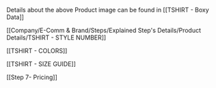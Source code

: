 


Details about the above Product image can be found in [[TSHIRT - Boxy Data]]


[[Company/E-Comm & Brand/Steps/Explained Step's Details/Product Details/TSHIRT - STYLE NUMBER]]

[[TSHIRT - COLORS]]

[[TSHIRT - SIZE GUIDE]]

[[Step 7- Pricing]]
